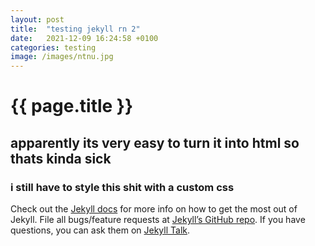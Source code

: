 ```yaml
---
layout: post
title:  "testing jekyll rn 2"
date:   2021-12-09 16:24:58 +0100
categories: testing
image: /images/ntnu.jpg
---
```


# {{ page.title }}
## apparently its very easy to turn it into html so thats kinda sick
### i still have to style this shit with a custom css

Check out the [Jekyll docs][jekyll-docs] for more info on how to get the most out of Jekyll. File all bugs/feature requests at [Jekyll’s GitHub repo][jekyll-gh]. If you have questions, you can ask them on [Jekyll Talk][jekyll-talk].
<!--more-->
[jekyll-docs]: https://jekyllrb.com/docs/home
[jekyll-gh]:   https://github.com/jekyll/jekyll
[jekyll-talk]: https://talk.jekyllrb.com/
